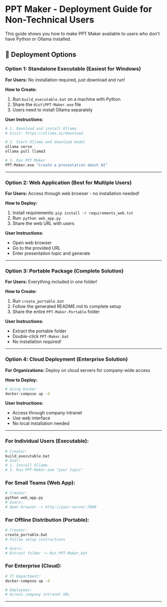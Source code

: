 # PPT Maker - Deployment Guide for Non-Technical Users

This guide shows you how to make PPT Maker available to users who don't have Python or Ollama installed.

## 🎯 **Deployment Options**

### **Option 1: Standalone Executable (Easiest for Windows)**

**For Users:** No installation required, just download and run!

**How to Create:**
1. Run `build_executable.bat` on a machine with Python
2. Share the `dist\PPT-Maker.exe` file
3. Users need to install Ollama separately

**User Instructions:**
```bash
# 1. Download and install Ollama
# Visit: https://ollama.ai/download

# 2. Start Ollama and download model
ollama serve
ollama pull llama3

# 3. Run PPT Maker
PPT-Maker.exe "Create a presentation about AI"
```

---

### **Option 2: Web Application (Best for Multiple Users)**

**For Users:** Access through web browser - no installation needed!

**How to Deploy:**
1. Install requirements: `pip install -r requirements_web.txt`
2. Run: `python web_app.py`
3. Share the web URL with users

**User Instructions:**
- Open web browser
- Go to the provided URL
- Enter presentation topic and generate

---

### **Option 3: Portable Package (Complete Solution)**

**For Users:** Everything included in one folder!

**How to Create:**
1. Run `create_portable.bat`
2. Follow the generated README.md to complete setup
3. Share the entire `PPT-Maker-Portable` folder

**User Instructions:**
- Extract the portable folder
- Double-click `PPT-Maker.bat`
- No installation required!

---

### **Option 4: Cloud Deployment (Enterprise Solution)**

**For Organizations:** Deploy on cloud servers for company-wide access

**How to Deploy:**
```bash
# Using Docker
docker-compose up -d
```

**User Instructions:**
- Access through company intranet
- Use web interface
- No local installation needed

---

### **For Individual Users (Executable):**
```bash
# Creator:
build_executable.bat
# User:
# 1. Install Ollama
# 2. Run PPT-Maker.exe "your topic"
```

### **For Small Teams (Web App):**
```bash
# Creator:
python web_app.py
# Users:
# Open browser -> http://your-server:7860
```

### **For Offline Distribution (Portable):**
```bash
# Creator:
create_portable.bat
# Follow setup instructions

# Users:
# Extract folder -> Run PPT-Maker.bat
```

### **For Enterprise (Cloud):**
```bash
# IT Department:
docker-compose up -d

# Employees:
# Access company intranet URL
```

---